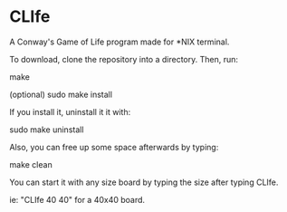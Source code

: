 # CLIfe
A Conway's Game of Life program made for *NIX terminal.

To download, clone the repository into a directory. Then, run:

make

(optional) sudo make install

If you install it, uninstall it it with:

sudo make uninstall

Also, you can free up some space afterwards by typing:

make clean

You can start it with any size board by typing the size after typing CLIfe. 

ie: "CLIfe 40 40" for a 40x40 board.
